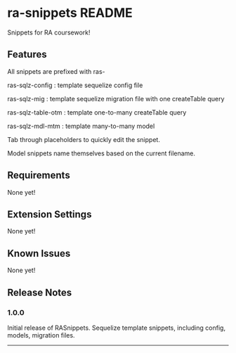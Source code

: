 # ra-snippets README

Snippets for RA coursework!

## Features

All snippets are prefixed with ras-

ras-sqlz-config       :   template sequelize config file

ras-sqlz-mig          :   template sequelize migration file with one createTable query

ras-sqlz-table-otm    :   template one-to-many createTable query

ras-sqlz-mdl-mtm      :   template many-to-many model

Tab through placeholders to quickly edit the snippet.

Model snippets name themselves based on the current filename.

<!-- Describe specific features of your extension including screenshots of your extension in action. Image paths are relative to this README file.

For example if there is an image subfolder under your extension project workspace: -->

<!-- \!\[feature X\]\(images/feature-x.png\) 

> Tip: Many popular extensions utilize animations. This is an excellent way to show off your extension! We recommend short, focused animations that are easy to follow.
-->
## Requirements

None yet!

## Extension Settings

None yet!

<!-- Include if your extension adds any VS Code settings through the `contributes.configuration` extension point.

For example:

This extension contributes the following settings:

* `myExtension.enable`: enable/disable this extension
* `myExtension.thing`: set to `blah` to do something -->

## Known Issues

<!-- Calling out known issues can help limit users opening duplicate issues against your extension. -->

None yet!

## Release Notes

### 1.0.0

Initial release of RASnippets. Sequelize template snippets, including config, models, migration files.

<!-- ### 1.0.1

Fixed issue #.

### 1.1.0

Added features X, Y, and Z. -->

---

<!-- ## Working with Markdown

**Note:** You can author your README using Visual Studio Code.  Here are some useful editor keyboard shortcuts:

* Split the editor (`Cmd+\` on macOS or `Ctrl+\` on Windows and Linux)
* Toggle preview (`Shift+CMD+V` on macOS or `Shift+Ctrl+V` on Windows and Linux)
* Press `Ctrl+Space` (Windows, Linux) or `Cmd+Space` (macOS) to see a list of Markdown snippets

### For more information

* [Visual Studio Code's Markdown Support](http://code.visualstudio.com/docs/languages/markdown)
* [Markdown Syntax Reference](https://help.github.com/articles/markdown-basics/)

**Enjoy!** -->
